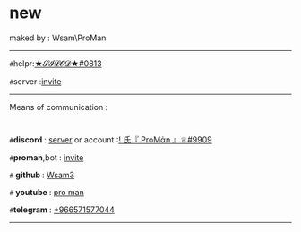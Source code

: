 # new
maked by : Wsam\ProMan
***
``#``helpr:[★𝓢𝓘𝓛𝓞𝓓★#0813](https://discord.com/@me/817390744654184478)

``#``server :[invite](https://discord.gg/ywXab4z5)
************
Means of communication :
# 
``#``<b>discord </b>: [server](https://discord.gg/sR2VtDWG) or account :[! 氏『 ProMάn 』♕#9909
](https://discord.com/@me/780052200822276138)

``#``<b>proman</b>,bot : [invite](https://discord.com/oauth2/authorize?client_id=868410269532037121&permissions=8&scope=bot)

``#`` <b>github </b>: [Wsam3](https://github.com/wsam3)

``#`` <b>youtube </b>: [pro man](https://www.youtube.com/channel/UCYIM6g4b71pdONrs_Mbk6xQ)

``#``<b>telegram </b>: [+966571577044]()

***
